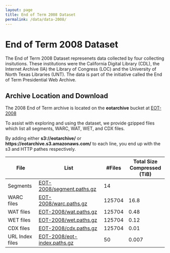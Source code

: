 ```yaml
---
layout: page
title: End of Term 2008 Dataset
permalink: /data/data-2008/
---
```


# End of Term 2008 Dataset

The End of Term 2008 Dataset represenets data collected by four collecting insitutions. These institutions were the California Digital Library (CDL), the Internet Archive (IA)
the Library of Congress (LOC) and the University of North Texas Libraries (UNT). The data is part of the initiative called the End of Term Presidential Web Archive.  

## Archive Location and Download

The 2008 End of Term archive is located on the **eotarchive** bucket at [EOT-2008](https://eotarchive.s3.amazonaws.com/crawl-data/EOT-2008/index.html)

To assist with exploring and using the dataset, we provide gzipped files which list all segments, WARC, WAT, WET, and CDX files.

By adding either **s3://eotarchive/** or **ht<span>tps://</span>eotarchive.s3.amazonaws.com/** to each line, you end up with the s3 and HTTP pathes respectively.

|       File      | List	                                                                                                      | #Files | Total Size <br/> Compressed (TiB)|
|-----------------|-------------------------------------------------------------------------------------------------------------|--------|----------------------------------|
| Segments        | [EOT-2008/segment.paths.gz](https://eotarchive.s3.amazonaws.com/crawl-data/EOT-2008/segment.paths.gz)       | 14     |                                  |
| WARC files      | [EOT-2008/warc.paths.gz](https://eotarchive.s3.amazonaws.com/crawl-data/EOT-2008/warc.paths.gz)             | 125704 | 16.8                             |
| WAT files       | [EOT-2008/wat.paths.gz](https://eotarchive.s3.amazonaws.com/crawl-data/EOT-2008/wat.paths.gz)               | 125704 |  0.48                             |
| WET files       | [EOT-2008/wet.paths.gz](https://eotarchive.s3.amazonaws.com/crawl-data/EOT-2008/wet.paths.gz)               | 125704 |  0.12                             |
| CDX files       | [EOT-2008/cdx.paths.gz](https://eotarchive.s3.amazonaws.com/crawl-data/EOT-2008/cdx.paths.gz)               | 125704 |  0.01                            |
| URL Index files | [EOT-2008/eot-index.paths.gz](https://eotarchive.s3.amazonaws.com/crawl-data/EOT-2008/eot-index.paths.gz)   | 50     |  0.007                                |


